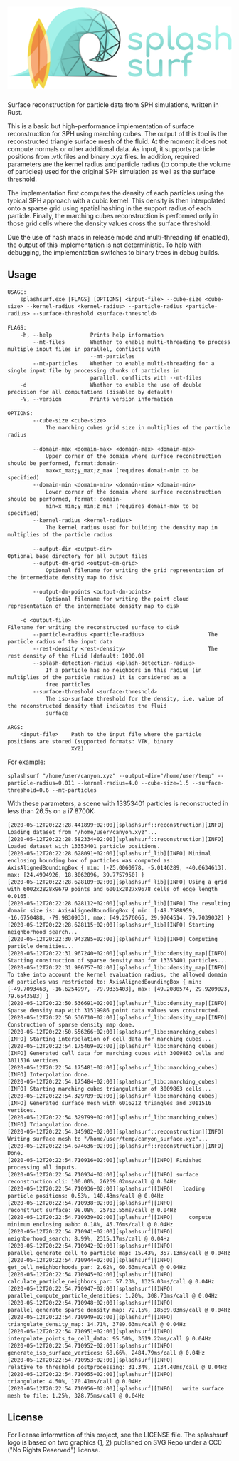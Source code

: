 # ![splashsurf logo](logos/logo_small.svg "splashsurf")
Surface reconstruction for particle data from SPH simulations, written in Rust.

This is a basic but high-performance implementation of surface reconstruction for SPH using marching cubes.
The output of this tool is the reconstructed triangle surface mesh of the fluid.
At the moment it does not compute normals or other additional data.
As input, it supports particle positions from .vtk files and binary .xyz files. In addition, required parameters are the kernel radius and particle radius (to compute the volume of particles) used for the original SPH simulation as well as the surface threshold.

The implementation first computes the density of each particles using the typical SPH approach with a cubic kernel. This density is then interpolated onto a sparse grid using spatial hashing in the support radius of each particle. Finally, the marching cubes reconstruction is performed only in those grid cells where the density values cross the surface threshold.

Due the use of hash maps in release mode and multi-threading (if enabled), the output of this implementation is not deterministic.
To help with debugging, the implementation switches to binary trees in debug builds.

## Usage

```
USAGE:
    splashsurf.exe [FLAGS] [OPTIONS] <input-file> --cube-size <cube-size> --kernel-radius <kernel-radius> --particle-radius <particle-radius> --surface-threshold <surface-threshold>

FLAGS:
    -h, --help            Prints help information
        --mt-files        Whether to enable multi-threading to process multiple input files in parallel, conflicts with
                          --mt-particles
        --mt-particles    Whether to enable multi-threading for a single input file by processing chunks of particles in
                          parallel, conflicts with --mt-files
    -d                    Whether to enable the use of double precision for all computations (disabled by default)
    -V, --version         Prints version information

OPTIONS:
        --cube-size <cube-size>
            The marching cubes grid size in multiplies of the particle radius

        --domain-max <domain-max> <domain-max> <domain-max>
            Upper corner of the domain where surface reconstruction should be performed, format:domain-
            max=x_max;y_max;z_max (requires domain-min to be specified)
        --domain-min <domain-min> <domain-min> <domain-min>
            Lower corner of the domain where surface reconstruction should be performed, format: domain-
            min=x_min;y_min;z_min (requires domain-max to be specified)
        --kernel-radius <kernel-radius>
            The kernel radius used for building the density map in multiplies of the particle radius

        --output-dir <output-dir>                              Optional base directory for all output files
        --output-dm-grid <output-dm-grid>
            Optional filename for writing the grid representation of the intermediate density map to disk

        --output-dm-points <output-dm-points>
            Optional filename for writing the point cloud representation of the intermediate density map to disk

    -o <output-file>                                           Filename for writing the reconstructed surface to disk
        --particle-radius <particle-radius>                    The particle radius of the input data
        --rest-density <rest-density>                          The rest density of the fluid [default: 1000.0]
        --splash-detection-radius <splash-detection-radius>
            If a particle has no neighbors in this radius (in multiplies of the particle radius) it is considered as a
            free particles
        --surface-threshold <surface-threshold>
            The iso-surface threshold for the density, i.e. value of the reconstructed density that indicates the fluid
            surface

ARGS:
    <input-file>    Path to the input file where the particle positions are stored (supported formats: VTK, binary
                    XYZ)
```
For example:
```
splashsurf "/home/user/canyon.xyz" --output-dir="/home/user/temp" --particle-radius=0.011 --kernel-radius=4.0 --cube-size=1.5 --surface-threshold=0.6 --mt-particles
```
With these parameters, a scene with 13353401 particles is reconstructed in less than 26.5s on a i7 8700K:
```
[2020-05-12T20:22:28.441899+02:00][splashsurf::reconstruction][INFO] Loading dataset from "/home/user/canyon.xyz"...
[2020-05-12T20:22:28.582334+02:00][splashsurf::reconstruction][INFO] Loaded dataset with 13353401 particle positions.
[2020-05-12T20:22:28.628091+02:00][splashsurf_lib][INFO] Minimal enclosing bounding box of particles was computed as: AxisAlignedBoundingBox { min: [-25.0060978, -5.0146289, -40.0634613], max: [24.4994926, 18.3062096, 39.7757950] }
[2020-05-12T20:22:28.628109+02:00][splashsurf_lib][INFO] Using a grid with 6002x2828x9679 points and 6001x2827x9678 cells of edge length 0.0165.
[2020-05-12T20:22:28.628112+02:00][splashsurf_lib][INFO] The resulting domain size is: AxisAlignedBoundingBox { min: [-49.7588959, -16.6750488, -79.9830933], max: [49.2576065, 29.9704514, 79.7039032] }
[2020-05-12T20:22:28.628115+02:00][splashsurf_lib][INFO] Starting neighborhood search...
[2020-05-12T20:22:30.943285+02:00][splashsurf_lib][INFO] Computing particle densities...
[2020-05-12T20:22:31.967240+02:00][splashsurf_lib::density_map][INFO] Starting construction of sparse density map for 13353401 particles...
[2020-05-12T20:22:31.986757+02:00][splashsurf_lib::density_map][INFO] To take into account the kernel evaluation radius, the allowed domain of particles was restricted to: AxisAlignedBoundingBox { min: [-49.7093468, -16.6254997, -79.9335403], max: [49.2080574, 29.9209023, 79.6543503] }
[2020-05-12T20:22:50.536691+02:00][splashsurf_lib::density_map][INFO] Sparse density map with 31519986 point data values was constructed.
[2020-05-12T20:22:50.536710+02:00][splashsurf_lib::density_map][INFO] Construction of sparse density map done.
[2020-05-12T20:22:50.556266+02:00][splashsurf_lib::marching_cubes][INFO] Starting interpolation of cell data for marching cubes...
[2020-05-12T20:22:54.175469+02:00][splashsurf_lib::marching_cubes][INFO] Generated cell data for marching cubes with 3009863 cells and 3011516 vertices.
[2020-05-12T20:22:54.175481+02:00][splashsurf_lib::marching_cubes][INFO] Interpolation done.
[2020-05-12T20:22:54.175484+02:00][splashsurf_lib::marching_cubes][INFO] Starting marching cubes triangulation of 3009863 cells...
[2020-05-12T20:22:54.329789+02:00][splashsurf_lib::marching_cubes][INFO] Generated surface mesh with 6016212 triangles and 3011516 vertices.
[2020-05-12T20:22:54.329799+02:00][splashsurf_lib::marching_cubes][INFO] Triangulation done.
[2020-05-12T20:22:54.345902+02:00][splashsurf::reconstruction][INFO] Writing surface mesh to "/home/user/temp/canyon_surface.xyz"...
[2020-05-12T20:22:54.674636+02:00][splashsurf::reconstruction][INFO] Done.
[2020-05-12T20:22:54.710916+02:00][splashsurf][INFO] Finished processing all inputs.
[2020-05-12T20:22:54.710934+02:00][splashsurf][INFO] surface reconstruction cli: 100.00%, 26269.02ms/call @ 0.04Hz
[2020-05-12T20:22:54.710936+02:00][splashsurf][INFO]   loading particle positions: 0.53%, 140.43ms/call @ 0.04Hz
[2020-05-12T20:22:54.710938+02:00][splashsurf][INFO]   reconstruct_surface: 98.08%, 25763.55ms/call @ 0.04Hz
[2020-05-12T20:22:54.710939+02:00][splashsurf][INFO]     compute minimum enclosing aabb: 0.18%, 45.76ms/call @ 0.04Hz
[2020-05-12T20:22:54.710941+02:00][splashsurf][INFO]     neighborhood_search: 8.99%, 2315.17ms/call @ 0.04Hz
[2020-05-12T20:22:54.710942+02:00][splashsurf][INFO]       parallel_generate_cell_to_particle_map: 15.43%, 357.13ms/call @ 0.04Hz
[2020-05-12T20:22:54.710944+02:00][splashsurf][INFO]       get_cell_neighborhoods_par: 2.62%, 60.63ms/call @ 0.04Hz
[2020-05-12T20:22:54.710945+02:00][splashsurf][INFO]       calculate_particle_neighbors_par: 57.23%, 1325.03ms/call @ 0.04Hz
[2020-05-12T20:22:54.710947+02:00][splashsurf][INFO]     parallel_compute_particle_densities: 1.20%, 308.73ms/call @ 0.04Hz
[2020-05-12T20:22:54.710948+02:00][splashsurf][INFO]     parallel_generate_sparse_density_map: 72.15%, 18589.03ms/call @ 0.04Hz
[2020-05-12T20:22:54.710949+02:00][splashsurf][INFO]     triangulate_density_map: 14.71%, 3789.63ms/call @ 0.04Hz
[2020-05-12T20:22:54.710951+02:00][splashsurf][INFO]       interpolate_points_to_cell_data: 95.50%, 3619.22ms/call @ 0.04Hz
[2020-05-12T20:22:54.710952+02:00][splashsurf][INFO]         generate_iso_surface_vertices: 68.66%, 2484.79ms/call @ 0.04Hz
[2020-05-12T20:22:54.710953+02:00][splashsurf][INFO]         relative_to_threshold_postprocessing: 31.34%, 1134.40ms/call @ 0.04Hz
[2020-05-12T20:22:54.710955+02:00][splashsurf][INFO]       triangulate: 4.50%, 170.41ms/call @ 0.04Hz
[2020-05-12T20:22:54.710956+02:00][splashsurf][INFO]   write surface mesh to file: 1.25%, 328.75ms/call @ 0.04Hz
```

## License

For license information of this project, see the LICENSE file.
The splashsurf logo is based on two graphics ([1](https://www.svgrepo.com/svg/295647/wave), [2](https://www.svgrepo.com/svg/295652/surfboard-surfboard)) published on SVG Repo under a CC0 ("No Rights Reserved") license.
